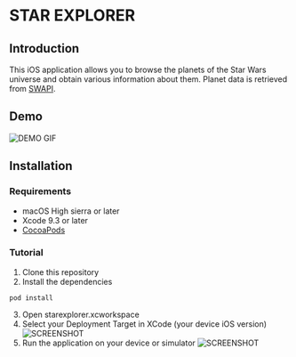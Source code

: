 # STAR EXPLORER
## Introduction

This iOS application allows you to browse the planets of the Star Wars universe and obtain various information about them.
Planet data is retrieved from [SWAPI](https://swapi.co).

## Demo

![DEMO GIF](https://media.giphy.com/media/xjLnWwxUGVjnKrhbjT/giphy.gif)

## Installation
### Requirements
 * macOS High sierra or later
 * Xcode 9.3 or later
 * [CocoaPods](https://cocoapods.org)
### Tutorial
1. Clone this repository
2. Install the dependencies
```
pod install
```
3. Open starexplorer.xcworkspace
4. Select your Deployment Target in XCode (your device iOS version)
![SCREENSHOT](https://i.imgur.com/0QwGmaY.png)
5. Run the application on your device or simulator
![SCREENSHOT](https://i.imgur.com/jz8S0ff.png)
